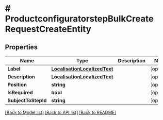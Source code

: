 # # ProductconfiguratorstepBulkCreateRequestCreateEntity


## Properties 


Name | Type | Description | Notes
------------ | ------------- | ------------- | -------------
**Label**| [**LocalisationLocalizedText**](LocalisationLocalizedText.md) |   | [optional]
**Description**| [**LocalisationLocalizedText**](LocalisationLocalizedText.md) |   | [optional]
**Position**| **string** |   | [optional]
**IsRequired**| **bool** |   | [optional]
**SubjectToStepId**| **string** |   | [optional]


[[Back to Model list]](../../README.md#models) [[Back to API list]](../../README.md#endpoints) [[Back to README]](../../README.md)

